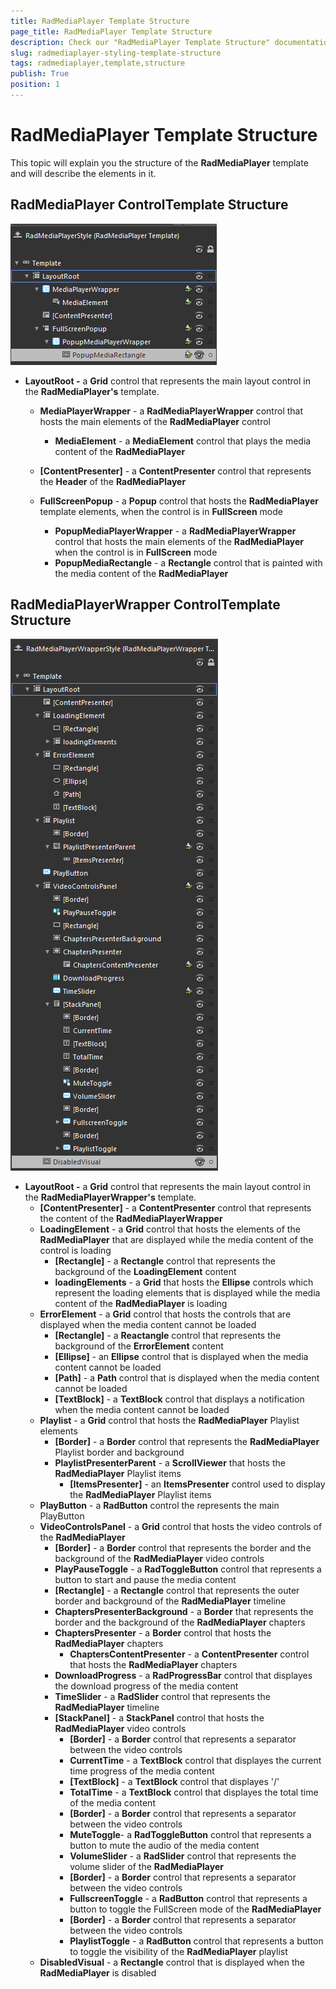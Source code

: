 ```yaml
---
title: RadMediaPlayer Template Structure
page_title: RadMediaPlayer Template Structure
description: Check our "RadMediaPlayer Template Structure" documentation article for the RadMediaPlayer WPF control.
slug: radmediaplayer-styling-template-structure
tags: radmediaplayer,template,structure
publish: True
position: 1
---
```


# RadMediaPlayer Template Structure

This topic will explain you the structure of the __RadMediaPlayer__ template and will describe the elements in it.

## RadMediaPlayer ControlTemplate Structure

![radmediaplayer-styling-template-structure](images/radmediaplayer-styling-template-structure.png)

* __LayoutRoot -__ a __Grid__ control that represents the main layout control in the __RadMediaPlayer's__ template.				
	* __MediaPlayerWrapper__ - a __RadMediaPlayerWrapper__ control that hosts the main elements of the __RadMediaPlayer__ control
		* __MediaElement__ - a __MediaElement__ control that plays the media content of the __RadMediaPlayer__

	* __[ContentPresenter]__ - a __ContentPresenter__ control that represents the __Header__ of the __RadMediaPlayer__
	* __FullScreenPopup__ - a __Popup__ control that hosts the __RadMediaPlayer__ template elements, when the control is in __FullScreen__ mode 
		* __PopupMediaPlayerWrapper__ - a __RadMediaPlayerWrapper__ control that hosts the main elements of the __RadMediaPlayer__ when the control is in __FullScreen__ mode
		* __PopupMediaRectangle__ - a __Rectangle__ control that is painted with the media content of the __RadMediaPlayer__

## RadMediaPlayerWrapper ControlTemplate Structure

![radmediaplayer-styling-wrapper-template-structure](images/radmediaplayer-styling-wrapper-template-structure.png)

* __LayoutRoot -__ a __Grid__ control that represents the main layout control in the __RadMediaPlayerWrapper's__ template.
	* __[ContentPresenter]__ - a __ContentPresenter__ control that represents the content of the __RadMediaPlayerWrapper__
	* __LoadingElement__ - a __Grid__ control that hosts the elements of the __RadMediaPlayer__ that are displayed while the media content of the control is loading
		* __[Rectangle]__ - a __Rectangle__ control that represents the background of the __LoadingElement__ content 
		* __loadingElements__ - a __Grid__ that hosts the __Ellipse__ controls which represent the loading elements that is displayed while the media content of the __RadMediaPlayer__ is loading
	* __ErrorElement__ - a __Grid__ control that hosts the controls that are displayed when the media content cannot be loaded
		* __[Rectangle]__ - a __Reactangle__ control that represents the background of the __ErrorElement__ content
		* __[Ellipse]__ - an __Ellipse__ control that is displayed when the media content cannot be loaded
		* __[Path]__ - a __Path__ control that is displayed when the media content cannot be loaded
		* __[TextBlock]__ - a __TextBlock__ control that displays a notification when the media content cannot be loaded
	* __Playlist__ - a __Grid__ control that hosts the __RadMediaPlayer__ Playlist elements
		* __[Border]__ - a __Border__ control that represents the  __RadMediaPlayer__  Playlist border and background
		* __PlaylistPresenterParent__ - a __ScrollViewer__ that hosts the __RadMediaPlayer__  Playlist items
			* __[ItemsPresenter]__ - an __ItemsPresenter__ control used to display the __RadMediaPlayer__  Playlist items
	* __PlayButton__ - a __RadButton__ control the represents the main PlayButton
	* __VideoControlsPanel__ - a __Grid__ control that hosts the video controls of the __RadMediaPlayer__
		* __[Border]__ - a __Border__ control that represents the border and the background of the __RadMediaPlayer__ video controls
		* __PlayPauseToggle__ - a __RadToggleButton__ control that represents a button to start and pause the media content
		* __[Rectangle]__ - a __Rectangle__ control that represents the outer border and background of the __RadMediaPlayer__ timeline 
		* __ChaptersPresenterBackground__ - a __Border__ that represents the border and the background of the __RadMediaPlayer__ chapters
		* __ChaptersPresenter__ - a __Border__ control that hosts the __RadMediaPlayer__ chapters
			* __ChaptersContentPresenter__ - a __ContentPresenter__ control that hosts the __RadMediaPlayer__ chapters
		* __DownloadProgress__ - a __RadProgressBar__ control that displayes the download progress of the media content
		* __TimeSlider__ - a __RadSlider__ control that represents the __RadMediaPlayer__ timeline
		* __[StackPanel]__ - a __StackPanel__ control that hosts the __RadMediaPlayer__ video controls
			* __[Border]__ - a __Border__ control that represents a separator between the video controls
			* __CurrentTime__ - a __TextBlock__ control that displayes the current time progress of the media content
			* __[TextBlock]__ - a __TextBlock__ control that displayes '/'
			* __TotalTime__ - a __TextBlock__ control that displayes the total time of the media content
			* __[Border]__ - a __Border__ control that represents a separator between the video controls
			* __MuteToggle__- a __RadToggleButton__ control that represents a button to mute the audio of the media content
			* __VolumeSlider__ - a __RadSlider__ control that represents the volume slider of the __RadMediaPlayer__
			* __[Border]__ - a __Border__ control that represents a separator between the video controls
			* __FullscreenToggle__ - a __RadButton__ control that represents a button to toggle the FullScreen mode of the __RadMediaPlayer__
			* __[Border]__ - a __Border__ control that represents a separator between the video controls
			* __PlaylistToggle__ - a __RadButton__ control that represents a button to toggle the visibility of the __RadMediaPlayer__ playlist
	* __DisabledVisual__ - a __Rectangle__ control that is displayed when the __RadMediaPlayer__ is disabled
